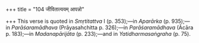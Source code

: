 +++
title = "104 जीवितात्ययम् आपन्नो"

+++
This verse is quoted in *Smṛtitattva* I (p. 353);—in *Aparārka* (p.
935);—in *Parāśaramādhava* (Prāyasahchitta p. 326);—in *Parāśaramādhava*
(Ācāra p. 183);—in *Madanapārijāta* (p. 233);—and in
*Yatidharmasaṅgraha* (p. 75).


